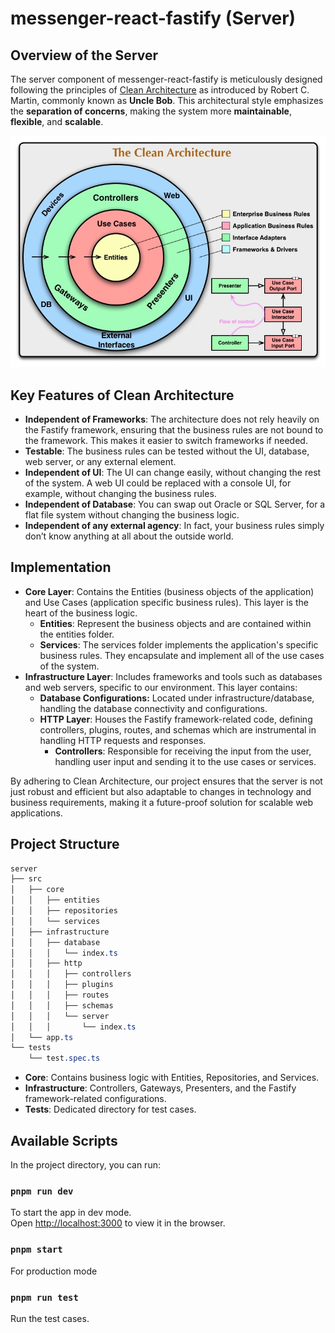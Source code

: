# messenger-react-fastify (Server)

## Overview of the Server

The server component of messenger-react-fastify is meticulously designed following the principles of [Clean Architecture](https://blog.cleancoder.com/uncle-bob/2012/08/13/the-clean-architecture.html) as introduced by Robert C. Martin, commonly known as **Uncle Bob**. This architectural style emphasizes the **separation of concerns**, making the system more **maintainable**, **flexible**, and **scalable**.

![clean architecture](./assets/CleanArchitecture.jpg)

## Key Features of Clean Architecture

- **Independent of Frameworks**: The architecture does not rely heavily on the Fastify framework, ensuring that the business rules are not bound to the framework. This makes it easier to switch frameworks if needed.
- **Testable**: The business rules can be tested without the UI, database, web server, or any external element.
- **Independent of UI**: The UI can change easily, without changing the rest of the system. A web UI could be replaced with a console UI, for example, without changing the business rules.
- **Independent of Database**: You can swap out Oracle or SQL Server, for a flat file system without changing the business logic.
- **Independent of any external agency**: In fact, your business rules simply don’t know anything at all about the outside world.

## Implementation

- **Core Layer**: Contains the Entities (business objects of the application) and Use Cases (application specific business rules). This layer is the heart of the business logic.
  - **Entities**: Represent the business objects and are contained within the entities folder.
  - **Services**: The services folder implements the application's specific business rules. They encapsulate and implement all of the use cases of the system.
- **Infrastructure Layer**: Includes frameworks and tools such as databases and web servers, specific to our environment. This layer contains:
  - **Database Configurations:** Located under infrastructure/database, handling the database connectivity and configurations.
  - **HTTP Layer**: Houses the Fastify framework-related code, defining controllers, plugins, routes, and schemas which are instrumental in handling HTTP requests and responses.
    - **Controllers**: Responsible for receiving the input from the user, handling user input and sending it to the use cases or services.

By adhering to Clean Architecture, our project ensures that the server is not just robust and efficient but also adaptable to changes in technology and business requirements, making it a future-proof solution for scalable web applications.

## Project Structure

```css
server
├── src
│   ├── core
│   │   ├── entities
│   │   ├── repositories
│   │   └── services
│   ├── infrastructure
│   │   ├── database
│   │   │   └── index.ts
│   │   ├── http
│   │   │   ├── controllers
│   │   │   ├── plugins
│   │   │   ├── routes
│   │   │   ├── schemas
│   │   │   └── server
│   │   │       └── index.ts
│   └── app.ts
└── tests
    └── test.spec.ts
```

- **Core**: Contains business logic with Entities, Repositories, and Services.
- **Infrastructure**: Controllers, Gateways, Presenters, and the Fastify framework-related configurations.
- **Tests**: Dedicated directory for test cases.

## Available Scripts

In the project directory, you can run:

### `pnpm run dev`

To start the app in dev mode.\
Open [http://localhost:3000](http://localhost:3000) to view it in the browser.

### `pnpm start`

For production mode

### `pnpm run test`

Run the test cases.
